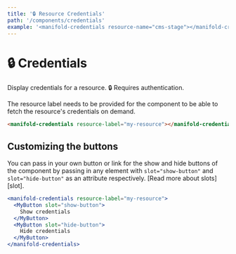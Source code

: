 ```yaml
---
title: '🔒 Resource Credentials'
path: '/components/credentials'
example: '<manifold-credentials resource-name="cms-stage"></manifold-credentials>'
---
```


# 🔒 Credentials

Display credentials for a resource. 🔒 Requires authentication.

The resource label needs to be provided for the component to be able to fetch the resource's credentials on demand.

```html
<manifold-credentials resource-label="my-resource"></manifold-credentials>
```

## Customizing the buttons

You can pass in your own button or link for the show and hide buttons of the component by passing in any element with `slot="show-button"` and `slot="hide-button"` as an attribute respectively. [Read more about slots][slot].

```jsx
<manifold-credentials resource-label="my-resource">
  <MyButton slot="show-button">
    Show credentials
  </MyButton>
  <MyButton slot="hide-button">
    Hide credentials
  </MyButton>
</manifold-credentials>
```

